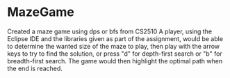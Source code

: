 # MazeGame
Created a maze game using dps or bfs from CS2510
A player, using the Eclipse IDE and the libraries given as part of the assignment, would be able to determine the wanted size of the maze to play, then play with the arrow keys to try to find the solution, or press "d" for depth-first search or "b" for breadth-first search. The game would then highlight the optimal path when the end is reached.
